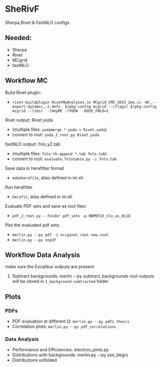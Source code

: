 # SheRivF
Sherpa,Rivet &amp; FastNLO configs


## Needed:
* Sherpa
* Rivet
* MCgrid
* fastNLO


## Workflow MC
Build Rivet plugin:
* `rivet-buildplugin RivetMyAnalyses.so MCgrid_CMS_2015_Zee.cc -Wl,--export-dynamic,-z,defs  $(pkg-config mcgrid --cflags) $(pkg-config mcgrid --libs)  -lHepMC -lYODA  -DUSE_FNLO=1`

Rivet output: Rivet.yoda
* (multiple files: `yodamerge *.yoda > Rivet.yoda`)
* convert to root: `yoda_2_root.py Rivet.yoda`

fastNLO output: fnlo_yZ.tab
* (multiple files: `fnlo-tk-append *.tab fnlo.tab`)
* convert to root: `evaluate_fnlotable.py -i fnlo.tab`


Save data in herafitter format
* `makeherafile`, alias defined in ini.sh

Run herafitter
* `herafit`, alias defined in ini.sh

Evaluate PDF sets and save as root files:
* `pdf_2_root.py --folder pdf_sets -p NNPDF23_nlo_as_0118`


Plot the evaluated pdf sets:
* `merlin.py --py pdf -i original.root new.root`
* `merlin.py --py nnpdf`

## Workflow Data Analysis
make sure the Excalibur outputs are present
1. Subtract backgrounds: merlin --py subtract_backgrounds
	root outputs will be stored in `1_background-subtracted` folder



## Plots
### PDFs
* PDF evaluation at different Q: `merlin.py --py pdfs_thesis`
* Correlation plots: `merlin.py --py pdf_correlations`

### Data Analysis
* Performance and Efficiencies: electron_plots.py
* Distributions with backgrounds: merlin.py --py zee_bkgrs
* Distributions unfolded

